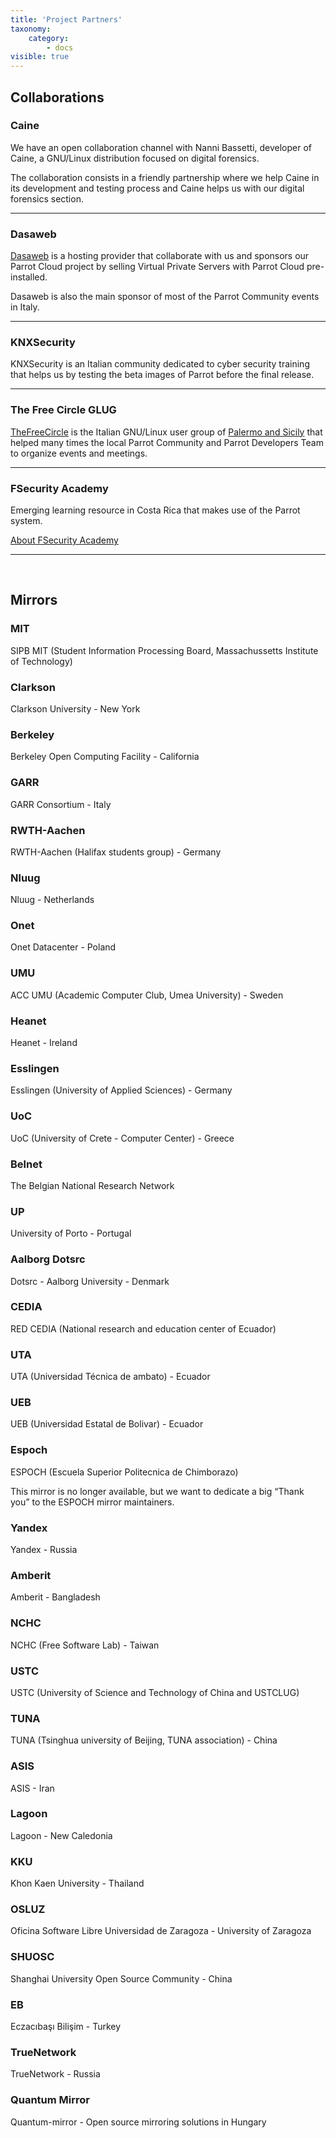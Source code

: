 ```yaml
---
title: 'Project Partners'
taxonomy:
    category:
        - docs
visible: true
---
```


## __Collaborations__

### Caine


We have an open collaboration channel with Nanni Bassetti, developer of Caine, a GNU/Linux distribution focused on digital forensics.

The collaboration consists in a friendly partnership where we help Caine in its development and testing process and Caine helps us with our digital forensics section.

***

### Dasaweb


[Dasaweb](https://www.dasaweb.net) is a hosting provider that collaborate with us and sponsors our Parrot Cloud project by selling Virtual Private Servers with Parrot Cloud pre-installed.

Dasaweb is also the main sponsor of most of the Parrot Community events in Italy.

***

### KNXSecurity

KNXSecurity is an Italian community dedicated to cyber security training that helps us by testing the beta images of Parrot before the final release.

***

### The Free Circle GLUG

[TheFreeCircle](https://www.thefreecircle.org/) is the Italian GNU/Linux user group of [Palermo and Sicily](http://lugmap.linux.it/sicilia/) that helped many times the local Parrot Community and Parrot Developers Team to organize events and meetings.

***

### FSecurity Academy

Emerging learning resource in Costa Rica that makes use of the Parrot system.

[About FSecurity Academy](https://www.fsecurityacademy.com/about/)

***
&nbsp;

## __Mirrors__

### MIT

SIPB MIT (Student Information Processing Board, Massachussetts Institute of Technology)

### Clarkson


Clarkson University - New York

### Berkeley


Berkeley Open Computing Facility - California

### GARR


GARR Consortium - Italy

### RWTH-Aachen


RWTH-Aachen (Halifax students group) - Germany

### Nluug


Nluug - Netherlands

### Onet


Onet Datacenter - Poland

### UMU


ACC UMU (Academic Computer Club, Umea University) - Sweden

### Heanet


Heanet - Ireland

### Esslingen


Esslingen (University of Applied Sciences) - Germany

### UoC


UoC (University of Crete - Computer Center) - Greece

### Belnet


The Belgian National Research Network

### UP


University of Porto - Portugal

### Aalborg Dotsrc


Dotsrc - Aalborg University - Denmark

### CEDIA


RED CEDIA (National research and education center of Ecuador)

### UTA


UTA (Universidad Técnica de ambato) - Ecuador

### UEB


UEB (Universidad Estatal de Bolivar) - Ecuador

### Espoch


ESPOCH (Escuela Superior Politecnica de Chimborazo)

This mirror is no longer available, but we want to dedicate a big “Thank you” to the ESPOCH mirror maintainers.

### Yandex


Yandex - Russia

### Amberit


Amberit - Bangladesh

### NCHC


NCHC (Free Software Lab) - Taiwan

### USTC


USTC (University of Science and Technology of China and USTCLUG)

### TUNA


TUNA (Tsinghua university of Beijing, TUNA association) - China

### ASIS


ASIS - Iran

### Lagoon


Lagoon - New Caledonia

### KKU


Khon Kaen University - Thailand

### OSLUZ


Oficina Software Libre Universidad de Zaragoza - University of Zaragoza

### SHUOSC


Shanghai University Open Source Community - China

### EB


Eczacıbaşı Bilişim - Turkey

### TrueNetwork


TrueNetwork - Russia

### Quantum Mirror

Quantum-mirror - Open source mirroring solutions in Hungary

&nbsp;

&nbsp;

&nbsp;